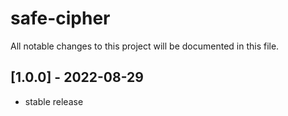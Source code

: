 # safe-cipher

All notable changes to this project will be documented in this file.

## [1.0.0] - 2022-08-29

  * stable release
